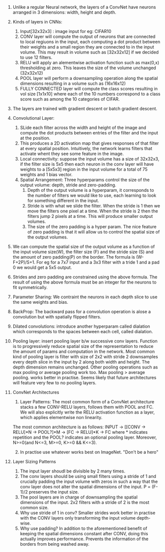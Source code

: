 1. Unlike a regular Neural network, the layers of a ConvNet have neurons arranged in 3 dimensions: width, height and depth. 

2. Kinds of layers in CNNs:
	1. Input[32x32x3] : image input for eg: CIFAR10
	2. CONV layer will compute the output of neurons that are connected to local regiuons in the input, each computing a dot product between their weights and 
	a small region they are connected to in the input volume. This may result in volume such as [32x32x12] if we decided to use 12 filters. 
	3. RELU will apply an alementwise activation function such as max(0,x) thresholding at zero. This leaves the size of the volume unchanged (32x32x12)
	4. POOL layer will perform a downsampling operation along the spatial dimensions resulting in a volume such as (16x16x12)
	5. FULLY CONNECTED layer will compute the class scores resulting in vol size [1x1x10] where each of the 10 numbers correspond to a class score such as
	among the 10 categories of CIFAR. 

3. The layers are trained with gradient descent or batch gradient descent. 

4. Convolutional Layer: 
	1. SLide each filter across the width and height of the image and compute the dot products between entries of the filter and the input at the position.
	2. This produces a 2D activation map that gives responses of that filter at every spatial position. Intuitively, the network learns filters that activate whent they
	see some feature in the image.  
	3. Local connectivity: suppose the input volume has a size of 32x32x3, if the filter size is 5x5 then each neuron in the conv layer will have weights to a [5x5x3]
	region in the input volume for a total of 75 weights and 1 bias vector. 
	4. Spatial Arrangement: Three hyperparams control the size of the output volume: depth, stride and zero-padding. 
		1. Depth of the output volume is a hyperparam, it corresponds to the number of filters we would like to use, each learning to look for something different in the input. 
		2. Stride is with what we slide the filter. When the stride is 1 then we move the filters one pixel at a time. When the stride is 2 then the filters jump 2 pixels at a time.
		This will produce smaller output volumes. 
		3. The size of the zero padding is a hyper param. The nice feature of zero padding is that it will allow us to control the spatial size of the output volumes. 

5. We can compute the spatial size of the output volume as a function of the input volume size(W), the filter size (F) and the stride size (S) and the amount of zero padding(P) on the border.
The formula is (W-F+2P)/S+1. For eg for a 7x7 input and a 3x3 filter with a tride 1 and a pad 0 we would get a 5x5 output. 

6. Strides and zero padding are constrained using the above formula. The result of using the above formula must be an integer for the neurons to fit symmetrically. 

7. Parameter Sharing: We contraint the neurons in each depth slice to use the same weights and bias.  

8. BackProp: The backward pass for a convolution operation is alose a convolution but with spatially flipped filters. 

9. Dilated convolutions: introduce another hyperparam called dialation which corresponds to the spaces between each cell, called dialation. 

10. Pooling layer: insert pooling layer b/w successive conv layers. Function is to progressively reduce spatial size of the representation to reduce the amount of params and computation in the network. 
Most common kind of pooling layer is filter with size of 2x2 with stride 2 downsamples every depth slice in the input by 2 along both width and height. The depth dimension remains unchanged. 
Other pooling operations such as max pooling or average pooling work too. Max pooling  > average pooling. works better in practise. Seems likely that future architectures will feature very few to no pooling layers. 

11. ConvNet Architectures 
	1. Layer Patterns: The most common form of a ConvNet architecture stacks a few CONV-RELU layers, follows them with POOL and FC. We will also explicitly write the RELU activation function as a layer,
	which applies elementwise non linearity. 

	The most common architecture is as follows: INPUT -> [[CONV -> RELU]*N -> POOL?]*M -> [FC -> RELU]*K -> FC
	where * indicates repetition and the POOL? indicates an optional pooling layer. Moreover, N>=0(and N<=3, M>=0, K>=0 && K<=3). 

	2. In practise use whatever works best on ImageNet. "Don't be a hero"

12. Layer Sizing Patterns 
	1. The input layer shoudl be divisible by 2 many times. 
	2. The conv layers should be using small filters using a stride of 1 and crucially padding the input volume with zeros in such a way that the conv layer does not alter the spatial dimensions of the input. 
	P = (F-1)/2 preserves the input size. 
	3. The pool layers are in charge of downsampling the spatial dimensions of the input. 2x2 filters with a stride of 2 is the most common size. 
	4. Why use stride of 1 in conv? Smaller strides work better in practise with the CONV layers only transforming the input volume depth-wise. 
	5. Why use padding? In addition to the aforementioned benefit of keeping the spatial dimensions constant after CONV, doing this actually improves performance. Prevents the information of the borders
	from being washed away. 